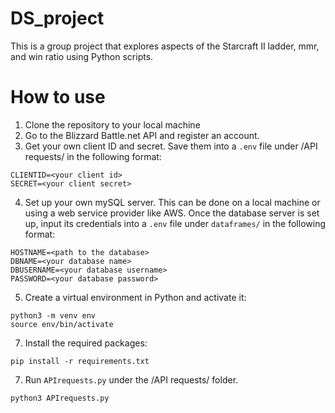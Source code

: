 # DS_project

This is a group project that explores aspects of the Starcraft II ladder, mmr, and win ratio using Python scripts.

# How to use

1. Clone the repository to your local machine
2. Go to the Blizzard Battle.net API and register an account.
3. Get your own client ID and secret. Save them into a ```.env``` file under /API requests/ in the following format:

```
CLIENTID=<your client id>
SECRET=<your client secret>
```
4. Set up your own mySQL server. This can be done on a local machine or using a web service provider like AWS. Once the database server is set up, input its credentials into a ```.env``` file under ```dataframes/``` in the following format:

```
HOSTNAME=<path to the database>
DBNAME=<your database name>
DBUSERNAME=<your database username>
PASSWORD=<your database password>
```

5. Create a virtual environment in Python and activate it:

```
python3 -m venv env
source env/bin/activate
```

7. Install the required packages:

```
pip install -r requirements.txt
```

7. Run ```APIrequests.py``` under the /API requests/ folder.

```
python3 APIrequests.py
```
